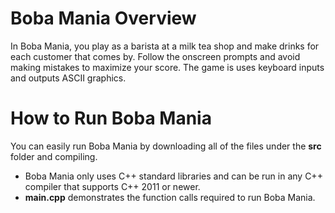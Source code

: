 # Boba Mania Overview
In Boba Mania, you play as a barista at a milk tea shop and make drinks for each customer that comes by. Follow the onscreen prompts
and avoid making mistakes to maximize your score. The game is uses keyboard inputs and outputs ASCII graphics.

# How to Run Boba Mania
You can easily run Boba Mania by downloading all of the files under the **src** folder and compiling.
+ Boba Mania only uses C++ standard libraries and can be run in any C++ compiler that supports C++ 2011 or newer.
+ **main.cpp** demonstrates the function calls required to run Boba Mania.
